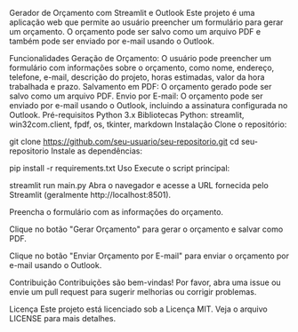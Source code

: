 Gerador de Orçamento com Streamlit e Outlook
Este projeto é uma aplicação web que permite ao usuário preencher um formulário para gerar um orçamento. O orçamento pode ser salvo como um arquivo PDF e também pode ser enviado por e-mail usando o Outlook.

Funcionalidades
Geração de Orçamento: O usuário pode preencher um formulário com informações sobre o orçamento, como nome, endereço, telefone, e-mail, descrição do projeto, horas estimadas, valor da hora trabalhada e prazo.
Salvamento em PDF: O orçamento gerado pode ser salvo como um arquivo PDF.
Envio por E-mail: O orçamento pode ser enviado por e-mail usando o Outlook, incluindo a assinatura configurada no Outlook.
Pré-requisitos
Python 3.x
Bibliotecas Python: streamlit, win32com.client, fpdf, os, tkinter, markdown
Instalação
Clone o repositório:


git clone https://github.com/seu-usuario/seu-repositorio.git
cd seu-repositorio
Instale as dependências:


pip install -r requirements.txt
Uso
Execute o script principal:


streamlit run main.py
Abra o navegador e acesse a URL fornecida pelo Streamlit (geralmente http://localhost:8501).

Preencha o formulário com as informações do orçamento.

Clique no botão "Gerar Orçamento" para gerar o orçamento e salvar como PDF.

Clique no botão "Enviar Orçamento por E-mail" para enviar o orçamento por e-mail usando o Outlook.


Contribuição
Contribuições são bem-vindas! Por favor, abra uma issue ou envie um pull request para sugerir melhorias ou corrigir problemas.

Licença
Este projeto está licenciado sob a Licença MIT. Veja o arquivo LICENSE para mais detalhes.